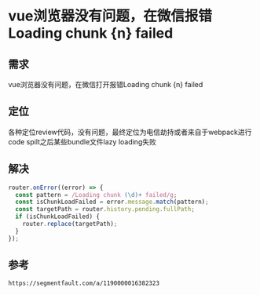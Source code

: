 # vue浏览器没有问题，在微信报错Loading chunk {n} failed

## 需求

vue浏览器没有问题，在微信打开报错Loading chunk {n} failed


## 定位

各种定位review代码，没有问题，最终定位为电信劫持或者来自于webpack进行code spilt之后某些bundle文件lazy loading失败

## 解决

```javascript
router.onError((error) => {
  const pattern = /Loading chunk (\d)+ failed/g;
  const isChunkLoadFailed = error.message.match(pattern);
  const targetPath = router.history.pending.fullPath;
  if (isChunkLoadFailed) {
    router.replace(targetPath);
  }
});
```



## 参考

```
https://segmentfault.com/a/1190000016382323
```
